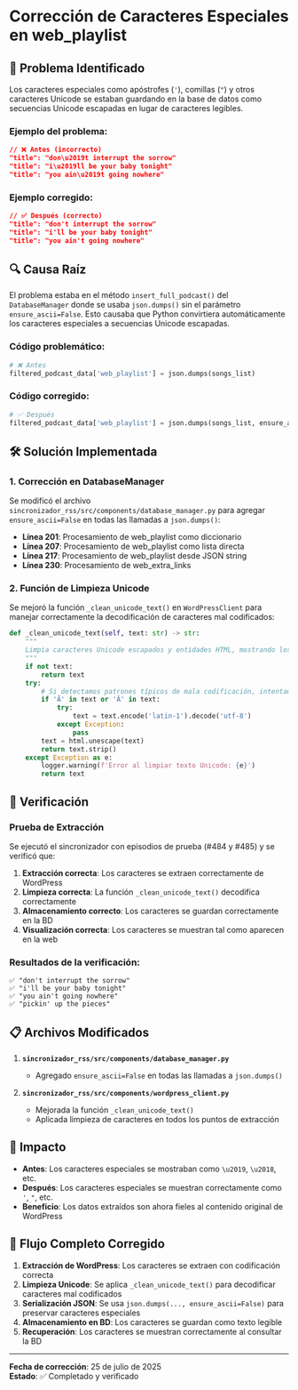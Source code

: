 # Corrección de Caracteres Especiales en web_playlist

## 🐛 Problema Identificado

Los caracteres especiales como apóstrofes (`'`), comillas (`"`) y otros caracteres Unicode se estaban guardando en la base de datos como secuencias Unicode escapadas en lugar de caracteres legibles.

### Ejemplo del problema:
```json
// ❌ Antes (incorrecto)
"title": "don\u2019t interrupt the sorrow"
"title": "i\u2019ll be your baby tonight"
"title": "you ain\u2019t going nowhere"
```

### Ejemplo corregido:
```json
// ✅ Después (correcto)
"title": "don't interrupt the sorrow"
"title": "i'll be your baby tonight"
"title": "you ain't going nowhere"
```

## 🔍 Causa Raíz

El problema estaba en el método `insert_full_podcast()` del `DatabaseManager` donde se usaba `json.dumps()` sin el parámetro `ensure_ascii=False`. Esto causaba que Python convirtiera automáticamente los caracteres especiales a secuencias Unicode escapadas.

### Código problemático:
```python
# ❌ Antes
filtered_podcast_data['web_playlist'] = json.dumps(songs_list)
```

### Código corregido:
```python
# ✅ Después
filtered_podcast_data['web_playlist'] = json.dumps(songs_list, ensure_ascii=False)
```

## 🛠️ Solución Implementada

### 1. Corrección en DatabaseManager

Se modificó el archivo `sincronizador_rss/src/components/database_manager.py` para agregar `ensure_ascii=False` en todas las llamadas a `json.dumps()`:

- **Línea 201**: Procesamiento de web_playlist como diccionario
- **Línea 207**: Procesamiento de web_playlist como lista directa  
- **Línea 217**: Procesamiento de web_playlist desde JSON string
- **Línea 230**: Procesamiento de web_extra_links

### 2. Función de Limpieza Unicode

Se mejoró la función `_clean_unicode_text()` en `WordPressClient` para manejar correctamente la decodificación de caracteres mal codificados:

```python
def _clean_unicode_text(self, text: str) -> str:
    """
    Limpia caracteres Unicode escapados y entidades HTML, mostrando los caracteres especiales tal como aparecen en la web.
    """
    if not text:
        return text
    try:
        # Si detectamos patrones típicos de mala codificación, intentamos decodificar
        if 'Ã' in text or 'Â' in text:
            try:
                text = text.encode('latin-1').decode('utf-8')
            except Exception:
                pass
        text = html.unescape(text)
        return text.strip()
    except Exception as e:
        logger.warning(f'Error al limpiar texto Unicode: {e}')
        return text
```

## 🧪 Verificación

### Prueba de Extracción
Se ejecutó el sincronizador con episodios de prueba (#484 y #485) y se verificó que:

1. **Extracción correcta**: Los caracteres se extraen correctamente de WordPress
2. **Limpieza correcta**: La función `_clean_unicode_text()` decodifica correctamente
3. **Almacenamiento correcto**: Los caracteres se guardan correctamente en la BD
4. **Visualización correcta**: Los caracteres se muestran tal como aparecen en la web

### Resultados de la verificación:
```
✅ "don't interrupt the sorrow"
✅ "i'll be your baby tonight"
✅ "you ain't going nowhere"
✅ "pickin' up the pieces"
```

## 📋 Archivos Modificados

1. **`sincronizador_rss/src/components/database_manager.py`**
   - Agregado `ensure_ascii=False` en todas las llamadas a `json.dumps()`

2. **`sincronizador_rss/src/components/wordpress_client.py`**
   - Mejorada la función `_clean_unicode_text()`
   - Aplicada limpieza de caracteres en todos los puntos de extracción

## 🎯 Impacto

- **Antes**: Los caracteres especiales se mostraban como `\u2019`, `\u2018`, etc.
- **Después**: Los caracteres especiales se muestran correctamente como `'`, `"`, etc.
- **Beneficio**: Los datos extraídos son ahora fieles al contenido original de WordPress

## 🔄 Flujo Completo Corregido

1. **Extracción de WordPress**: Los caracteres se extraen con codificación correcta
2. **Limpieza Unicode**: Se aplica `_clean_unicode_text()` para decodificar caracteres mal codificados
3. **Serialización JSON**: Se usa `json.dumps(..., ensure_ascii=False)` para preservar caracteres especiales
4. **Almacenamiento en BD**: Los caracteres se guardan como texto legible
5. **Recuperación**: Los caracteres se muestran correctamente al consultar la BD

---

**Fecha de corrección**: 25 de julio de 2025  
**Estado**: ✅ Completado y verificado 